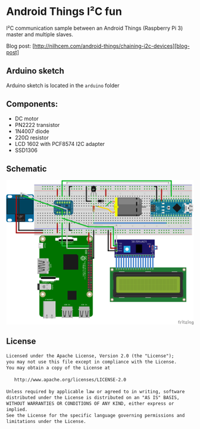 # Android Things I²C fun

I²C communication sample between an Android Things (Raspberry Pi 3) master and multiple slaves.

Blog post: [http://nilhcem.com/android-things/chaining-i2c-devices][blog-post]


## Arduino sketch

Arduino sketch is located in the `arduino` folder


## Components:

- DC motor
- PN2222 transistor
- 1N4007 diode
- 220Ω resistor
- LCD 1602 with PCF8574 I2C adapter
- SSD1306


## Schematic

![schematic]


## License

```
Licensed under the Apache License, Version 2.0 (the "License");
you may not use this file except in compliance with the License.
You may obtain a copy of the License at

   http://www.apache.org/licenses/LICENSE-2.0

Unless required by applicable law or agreed to in writing, software
distributed under the License is distributed on an "AS IS" BASIS,
WITHOUT WARRANTIES OR CONDITIONS OF ANY KIND, either express or implied.
See the License for the specific language governing permissions and
limitations under the License.
```

[schematic]: https://raw.githubusercontent.com/Nilhcem/i2cfun-androidthings/master/assets/schematic_chain.png
[blog-post]: http://nilhcem.com/android-things/arduino-as-an-i2c-slave
